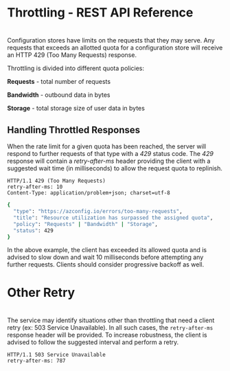 # Throttling - REST API Reference
#
Configuration stores have limits on the requests that they may serve. Any requests that exceeds an allotted quota for a configuration store will receive an HTTP 429 (Too Many Requests) response.

Throttling is divided into different quota policies:

**Requests** - total number of requests

**Bandwidth** - outbound data in bytes

**Storage** - total storage size of user data in bytes

 
## Handling Throttled Responses

When the rate limit for a given quota has been reached, the server will respond to further requests of that type with a _429_ status code. The _429_ response will contain a _retry-after-ms_ header providing the client with a suggested wait time (in milliseconds) to allow the request quota to replinish.

```
HTTP/1.1 429 (Too Many Requests)
retry-after-ms: 10
Content-Type: application/problem+json; charset=utf-8
```
```sh
{
  "type": "https://azconfig.io/errors/too-many-requests",
  "title": "Resource utilization has surpassed the assigned quota",
  "policy": "Requests" | "Bandwidth" | "Storage",
  "status": 429
}
```

In the above example, the client has exceeded its allowed quota and is advised to slow down and wait 10 milliseconds before attempting any further requests. Clients should consider progressive backoff as well.


# Other Retry
#
The service may identify situations other than throttling that need a client retry (ex: 503 Service Unavailable). 
In all such cases, the ``retry-after-ms`` response header will be provided. To increase robustness, the client is advised to follow the suggested interval and perform a retry.

```
HTTP/1.1 503 Service Unavailable
retry-after-ms: 787
```